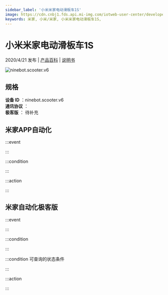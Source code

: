 ```yaml
---
sidebar_label: '小米米家电动滑板车1S'
image: https://cdn.cnbj1.fds.api.mi-img.com/iotweb-user-center/developer_16790477225594H9wNwG8.png?GalaxyAccessKeyId=AKVGLQWBOVIRQ3XLEW&Expires=9223372036854775807&Signature=95aj48hrCYjqp1hyo3endYdpe7w=
keywords: 米家, 小米/米家, 小米米家电动滑板车1S, 
---
```

# 小米米家电动滑板车1S

2020/4/21 发布 | [产品百科](https://home.mi.com/webapp/content/baike/product/index.html?model=ninebot.scooter.v6/) | [说明书](https://home.mi.com/views/introduction.html?model=ninebot.scooter.v6&region=cn)

![ninebot.scooter.v6](https://cdn.cnbj1.fds.api.mi-img.com/iotweb-user-center/developer_16790477225594H9wNwG8.png?GalaxyAccessKeyId=AKVGLQWBOVIRQ3XLEW&Expires=9223372036854775807&Signature=95aj48hrCYjqp1hyo3endYdpe7w=)

## 规格  
> 
**设备 ID** ：ninebot.scooter.v6  
**通讯协议** ：  
**极客版**  ： 待补充 


## 米家APP自动化  

:::event  

:::

:::condition  

:::

:::action   

:::

## 米家自动化极客版  

:::event  

:::

:::condition  

:::

:::condition 可查询的状态条件  

:::

:::action  

:::

        

